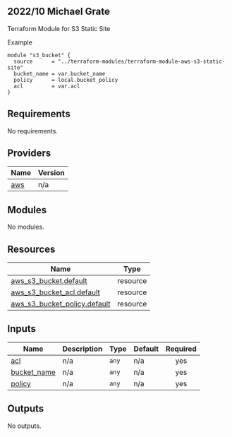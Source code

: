 ## 2022/10 Michael Grate

Terraform Module for S3 Static Site

Example
```
module "s3_bucket" {
  source      = "../terraform-modules/terraform-module-aws-s3-static-site"
  bucket_name = var.bucket_name
  policy      = local.bucket_policy
  acl         = var.acl
}
```

## Requirements

No requirements.

## Providers

| Name | Version |
|------|---------|
| <a name="provider_aws"></a> [aws](#provider\_aws) | n/a |

## Modules

No modules.

## Resources

| Name | Type |
|------|------|
| [aws_s3_bucket.default](https://registry.terraform.io/providers/hashicorp/aws/latest/docs/resources/s3_bucket) | resource |
| [aws_s3_bucket_acl.default](https://registry.terraform.io/providers/hashicorp/aws/latest/docs/resources/s3_bucket_acl) | resource |
| [aws_s3_bucket_policy.default](https://registry.terraform.io/providers/hashicorp/aws/latest/docs/resources/s3_bucket_policy) | resource |

## Inputs

| Name | Description | Type | Default | Required |
|------|-------------|------|---------|:--------:|
| <a name="input_acl"></a> [acl](#input\_acl) | n/a | `any` | n/a | yes |
| <a name="input_bucket_name"></a> [bucket\_name](#input\_bucket\_name) | n/a | `any` | n/a | yes |
| <a name="input_policy"></a> [policy](#input\_policy) | n/a | `any` | n/a | yes |

## Outputs

No outputs.

